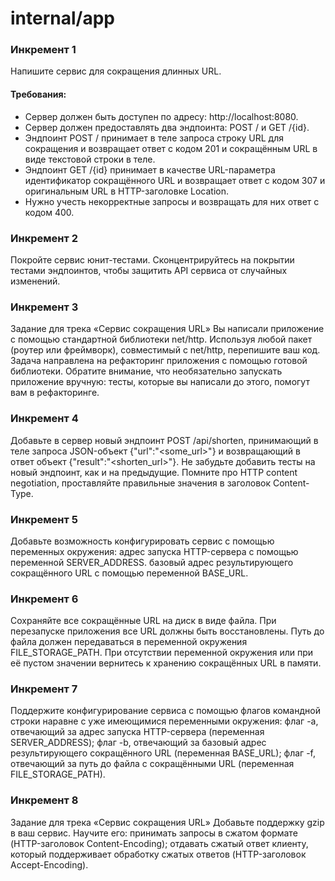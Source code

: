 # internal/app

### Инкремент 1

Напишите сервис для сокращения длинных URL.

#### Требования:

- Сервер должен быть доступен по адресу: http://localhost:8080.
- Сервер должен предоставлять два эндпоинта: POST / и GET /{id}.
- Эндпоинт POST / принимает в теле запроса строку URL для сокращения и возвращает ответ с кодом 201 и сокращённым URL в виде текстовой строки в теле.
- Эндпоинт GET /{id} принимает в качестве URL-параметра идентификатор сокращённого URL и возвращает ответ с кодом 307 и оригинальным URL в HTTP-заголовке Location.
- Нужно учесть некорректные запросы и возвращать для них ответ с кодом 400.

### Инкремент 2

Покройте сервис юнит-тестами. Сконцентрируйтесь на покрытии тестами эндпоинтов, чтобы защитить API сервиса от случайных изменений.

### Инкремент 3

Задание для трека «Сервис сокращения URL»
Вы написали приложение с помощью стандартной библиотеки net/http. Используя любой пакет (роутер или фреймворк), совместимый с net/http, перепишите ваш код.
Задача направлена на рефакторинг приложения с помощью готовой библиотеки.
Обратите внимание, что необязательно запускать приложение вручную: тесты, которые вы написали до этого, помогут вам в рефакторинге.

### Инкремент 4

Добавьте в сервер новый эндпоинт POST /api/shorten, принимающий в теле запроса JSON-объект {"url":"<some_url>"} и возвращающий в ответ объект {"result":"<shorten_url>"}.
Не забудьте добавить тесты на новый эндпоинт, как и на предыдущие.
Помните про HTTP content negotiation, проставляйте правильные значения в заголовок Content-Type.

### Инкремент 5

Добавьте возможность конфигурировать сервис с помощью переменных окружения:
адрес запуска HTTP-сервера с помощью переменной SERVER_ADDRESS.
базовый адрес результирующего сокращённого URL с помощью переменной BASE_URL.

### Инкремент 6

Сохраняйте все сокращённые URL на диск в виде файла. При перезапуске приложения все URL должны быть восстановлены.
Путь до файла должен передаваться в переменной окружения FILE_STORAGE_PATH.
При отсутствии переменной окружения или при её пустом значении вернитесь к хранению сокращённых URL в памяти.

### Инкремент 7

Поддержите конфигурирование сервиса с помощью флагов командной строки наравне с уже имеющимися переменными окружения:
флаг -a, отвечающий за адрес запуска HTTP-сервера (переменная SERVER_ADDRESS);
флаг -b, отвечающий за базовый адрес результирующего сокращённого URL (переменная BASE_URL);
флаг -f, отвечающий за путь до файла с сокращёнными URL (переменная FILE_STORAGE_PATH).

### Инкремент 8

Задание для трека «Сервис сокращения URL»
Добавьте поддержку gzip в ваш сервис. Научите его:
принимать запросы в сжатом формате (HTTP-заголовок Content-Encoding);
отдавать сжатый ответ клиенту, который поддерживает обработку сжатых ответов (HTTP-заголовок Accept-Encoding).
